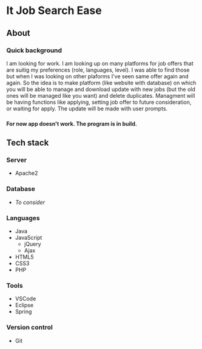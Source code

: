 # It Job Search Ease

## About
### Quick background
I am looking for work. I am looking up on many platforms for job offers that are suitig my preferences (role, languages, level). I was able to find those but when I was looking on other plaforms I've seen same offer again and again. So the idea is to make platform (like website with database) on which you will be able to manage and download update with new jobs (but the old ones will be managed like you want) and delete duplicates. Managment will be having functions like applying, setting job offer to future consideration, or waiting for apply. The update will be made with user prompts.

###
**For now app doesn't work. The program is in build.**

## Tech stack
### Server
- Apache2
### Database
- *To consider*
### Languages
- Java
- JavaScript
  - jQuery
  - Ajax
- HTML5
- CSS3
- PHP
### Tools
- VSCode
- Eclipse
- Spring
### Version control
- Git
